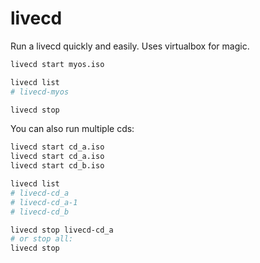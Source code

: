 livecd
======

Run a livecd quickly and easily. Uses virtualbox for magic.

```bash
livecd start myos.iso

livecd list
# livecd-myos

livecd stop
```

You can also run multiple cds:

```bash
livecd start cd_a.iso
livecd start cd_a.iso
livecd start cd_b.iso

livecd list
# livecd-cd_a
# livecd-cd_a-1
# livecd-cd_b

livecd stop livecd-cd_a
# or stop all:
livecd stop
```
